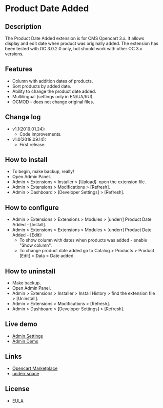 # Product Date Added

## Description
The Product Date Added extension is for CMS Opencart 3.x. It allows display and edit date when product was originally added.
The extension has been tested with OC 3.0.2.0 only, but should work with other OC 3.x versions.

## Features
* Column with addition dates of products.
* Sort products by added date.
* Ability to change the product date added.
* Multilingual (settings only in EN/UA/RU).
* OCMOD - does not change original files.

## Change log
* v1.1(2019.01.24):
  * Code improvements.
* v1.0(2018.09.14):
  * First release.

## How to install
* To begin, make backup, really!
* Open Admin Panel.
* Admin > Extensions > Installer > [Upload]: open the extension file.
* Admin > Extensions > Modifications > [Refresh].
* Admin > Dashboard > [Developer Settings] > [Refresh].

## How to configure
* Admin > Extensions > Extensions > Modules > [underr] Product Date Added - [Install].
* Admin > Extensions > Extensions > Modules > [underr] Product Date Added - [Edit]:
  * To show column with dates when products was added - enable "Show column".
  * To change product date added go to Catalog > Products > Product [Edit] > Data > Date added.

## How to uninstall
* Make backup.
* Open Admin Panel.
* Admin > Extensions > Installer > Install History > find the extension file > [Uninstall].
* Admin > Extensions > Modifications > [Refresh].
* Admin > Dashboard > [Developer Settings] > [Refresh].

## Live demo
* [Admin Settings](https://oc.underr.thats.im/d1/admin/index.php?route=extension/module/product_date_added)
* [Admin Demo](https://oc.underr.thats.im/d1/admin/index.php?route=catalog/product)

## Links
* [Opencart Marketplace](https://www.opencart.com/index.php?route=marketplace/extension/info&extension_id=35071)
* [underr.space](https://underr.space/notes/projects/project-009.html)

## License
* [EULA](https://raw.githubusercontent.com/underr-ua/product-date-added/master/EULA.txt)
